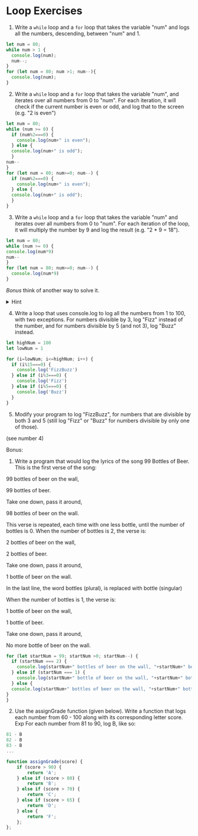 # Loop Exercises

1. Write a `while` loop and a `for` loop that takes the variable "num" and logs all the numbers, descending, between "num" and 1.
``` js
let num = 80;
while num > 1 {
  console.log(num);
  num--;
}
for (let num = 80; num >1; num--){
  console.log(num);
}
```
2. Write a `while` loop and a `for` loop that takes the variable "num", and iterates over all numbers from 0 to "num".
For each iteration, it will check if the current number is even or odd, and log that to the screen (e.g. "2 is even")
``` js
let num = 80;
while (num >= 0) {
  if (num%2===0) {
  	console.log(num+" is even");
  } else {
  console.log(num+" is odd");
  }
num--
}
for (let num = 80; num>=0; num--) {
  if (num%2===0) {
    console.log(num+" is even");
  } else {
  console.log(num+" is odd");
  }
}
```
3. Write a `while` loop and a `for` loop that takes the variable "num" and iterates over all numbers from 0 to "num".
For each iteration of the loop, it will multiply the number by 9 and log the result (e.g. "2 * 9 = 18").
``` js
let num = 80;
while (num >= 0) {
console.log(num*9)
num--
}
for (let num = 80; num>=0; num--) {
  console.log(num*9)
}
```

_Bonus_ think of another way to solve it.
  <details>
    <summary>
      Hint
    </summary>
    Find the final number and increment the loop by 9.
  </details>

4. Write a loop that uses console.log to log all the numbers from 1 to 100, with two exceptions. For numbers divisible by 3, log "Fizz" instead of the number, and for numbers divisible by 5 (and not 3), log "Buzz" instead.
``` js
let highNum = 100
let lowNum = 1

for (i=lowNum; i<=highNum; i++) {
  if (i%15===0) {
    console.log('FizzBuzz')
  } else if (i%3===0) {
    console.log('Fizz')
  } else if (i%5===0) {
    console.log('Buzz')
  }
}
```
5. Modify your program to log "FizzBuzz", for numbers that are divisible by both 3 and 5 (still log "Fizz" or "Buzz" for numbers divisible by only one of those).

(see number 4)

Bonus:

1. Write a program that would log the lyrics of the song 99 Bottles of Beer. This is the first verse of the song:

99 bottles of beer on the wall,

99 bottles of beer.

Take one down, pass it around,

98 bottles of beer on the wall.

This verse is repeated, each time with one less bottle, until the number of bottles is 0. When the number of bottles is 2, the verse is:

2 bottles of beer on the wall,

2 bottles of beer.

Take one down, pass it around,

1 bottle of beer on the wall.

In the last line, the word bottles (plural), is  replaced with bottle (singular)

When the number of bottles is 1, the verse is:

1 bottle of beer on the wall,

1 bottle of beer.

Take one down, pass it around,

No more bottle of beer on the wall.

``` js
for (let startNum = 99; startNum >0; startNum--) { 
  if (startNum === 2) {
    console.log(startNum+" bottles of beer on the wall, "+startNum+" bottles of beer. Take one down, pass it around, "+(startNum-1)+" bottle of beer on the wall.")
  } else if (startNum === 1) {
    console.log(startNum+" bottle of beer on the wall, "+startNum+" bottle of beer. Take one down, pass it around, No more bottle of beer on the wall.")  
  } else {
  console.log(startNum+" bottles of beer on the wall, "+startNum+" bottles of beer. Take one down, pass it around, "+(startNum-1)+" bottles of beer on the wall.")
}
}
```


2. Use the assignGrade function (given below). Write a function that logs each number from 60 - 100 along with its corresponding letter score.
Exp For each number from 81 to 90, log B, like so:

```js
81 - B
82 - B
83 - B
...
```

```js
function assignGrade(score) {
    if (score > 90) {
        return 'A';
    } else if (score > 80) {
        return 'B';
    } else if (score > 70) {
        return 'C';
    } else if (score > 65) {
        return 'D';
    } else {
        return 'F';
    };
};
```

